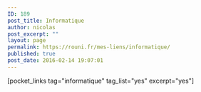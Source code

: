 ```yaml
---
ID: 189
post_title: Informatique
author: nicolas
post_excerpt: ""
layout: page
permalink: https://rouni.fr/mes-liens/informatique/
published: true
post_date: 2016-02-14 19:07:01
---
```

[pocket_links tag="informatique" tag_list="yes" excerpt="yes"]